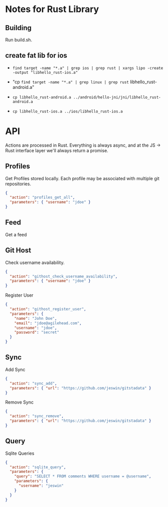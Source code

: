 # Notes for Rust Library

## Building

Run build.sh.

## create fat lib for ios

- `find target -name "*.a" | grep ios | grep rust | xargs lipo -create -output "libhello_rust-ios.a"`

- "cp `find target -name "*.a" | grep linux | grep rust` libhello_rust-android.a"

- `cp libhello_rust-android.a ../android/hello-jni/jni/libhello_rust-android.a`

- `cp libhello_rust-ios.a ../ios/libhello_rust-ios.a`

# API

Actions are processed in Rust. Everything is always async, and at the JS -> Rust interface layer we'll always return a promise.

## Profiles

Get Profiles stored locally. Each profile may be associated with multiple git repositories.

```json
{
  "action": "profiles_get_all",
  "parameters": { "username": "jdoe" }
}
```

## Feed

Get a feed

## Git Host

Check username availability.

```json
{
  "action": "githost_check_username_availability",
  "parameters": { "username": "jdoe" }
}
```

Register User

```json
{
  "action": "githost_register_user",
  "parameters": {
    "name": "John Doe",
    "email": "jdoe@agilehead.com",
    "username": "jdoe",
    "password": "secret"
  }
}
```

## Sync

Add Sync

```json
{
  "action": "sync_add",
  "parameters": { "url": "https://github.com/jeswin/gitstadata" }
}
```

Remove Sync

```json
{
  "action": "sync_remove",
  "parameters": { "url": "https://github.com/jeswin/gitstadata" }
}
```

## Query

Sqlite Queries

```json
{
  "action": "sqlite_query",
  "parameters": {
    "query": "SELECT * FROM comments WHERE username = @username",
    "parameters": {
      "username": "jeswin"
    }
  }
}
```
